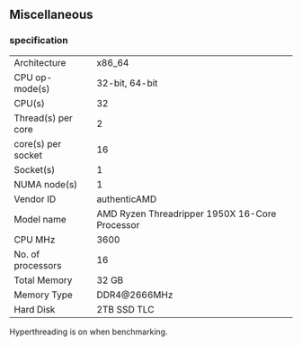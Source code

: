 ## Miscellaneous

### specification

|   |   |
| --- | --- |
|  Architecture | x86_64 |
|  CPU op-mode(s) | 32-bit, 64-bit |
|  CPU(s) | 32 |
|  Thread(s) per core | 2 |
|  core(s) per socket | 16 |
|  Socket(s) | 1 |
|  NUMA node(s) | 1 |
|  Vendor ID | authenticAMD |
|  Model name | AMD Ryzen Threadripper 1950X 16-Core Processor |
|  CPU MHz | 3600 |
|  No. of processors | 16 |
|  Total Memory | 32 GB |
|  Memory Type | DDR4@2666MHz |
|  Hard Disk | 2TB SSD TLC | 

Hyperthreading is on when benchmarking.
